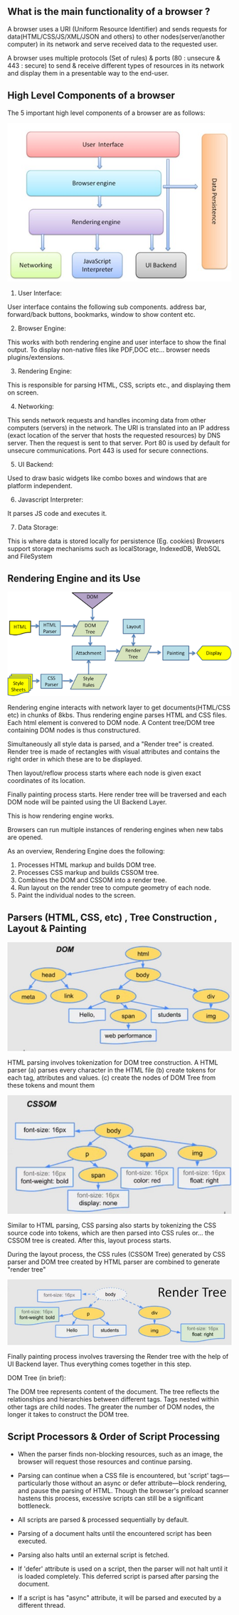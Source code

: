 ## What is the main functionality of a browser ? ##

A browser uses a URI (Uniform Resource Identifier) and sends requests for data(HTML/CSS/JS/XML/JSON and others) to other nodes(server/another computer) in its network and serve received data to the requested user.

A browser uses multiple protocols (Set of rules) & ports (80 : unsecure & 443 : secure) to send & receive different types of resources in its network and display them in a presentable way to the end-user.

## High Level Components of a browser ##

The 5 important high level components of a browser are as follows:

![components of browser](./images/components.jpg)

1. User Interface:

User interface contains the following sub components.
address bar, forward/back buttons, bookmarks, window to show content etc. 

2. Browser Engine:

This works with both rendering engine and user interface to show the final output.
To display non-native files like PDF,DOC etc... browser needs plugins/extensions.

3. Rendering Engine:

This is responsible for parsing HTML, CSS, scripts etc., and displaying them on screen.

4. Networking:

This sends network requests and handles incoming data from other computers (servers) in the network.
The URI is translated into an IP address (exact location of the server that hosts the requested resources) by DNS server. Then the request is sent to that server. 
Port 80 is used by default for unsecure communications.
Port 443 is used for secure connections. 

5. UI Backend:

Used to draw basic widgets like combo boxes and windows that are platform independent.

6. Javascript Interpreter:

It parses JS code and executes it.

7. Data Storage:

This is where data is stored locally for persistence (Eg. cookies)
Browsers support storage mechanisms such as localStorage, IndexedDB, WebSQL and FileSystem

## Rendering Engine and its Use ##

![webkit rendering engine](./images/webkitflow-renderingengine.png)

Rendering engine interacts with network layer to get documents(HTML/CSS etc) in chunks of 8kbs.
Thus rendering engine parses HTML and CSS files.
Each html element is convered to DOM node. 
A Content tree/DOM tree containing DOM nodes is thus constructured.

Simultaneously all style data is parsed, and a "Render tree" is created. 
Render tree is made of rectangles with visual attributes and contains the right order in which these are to be displayed.

Then layout/reflow process starts where each node is given exact coordinates of its location.

Finally painting process starts. Here render tree will be traversed and each DOM node will be painted using the UI Backend Layer.

This is how rendering engine works.

Browsers can run multiple instances of rendering engines when new tabs are opened.

As an overview, Rendering Engine does the following: 

1. Processes HTML markup and builds DOM tree.
2. Processes CSS markup and builds CSSOM tree.
3. Combines the DOM and CSSOM into a render tree.
4. Run layout on the render tree to compute geometry of each node.
5. Paint the individual nodes to the screen.

## Parsers (HTML, CSS, etc) , Tree Construction , Layout & Painting ##

![domtree example](./images/domtree.jpg)

HTML parsing involves tokenization for DOM tree construction.
A HTML parser 
    (a) parses every character in the HTML file
    (b) create tokens for each tag, attributes and values.
    (c) create the nodes of DOM Tree from these tokens and mount them

![cssomtree example](./images/cssomtree.jpg)

Similar to HTML parsing, CSS parsing also starts by tokenizing the CSS source code into tokens, which are then parsed into CSS rules or... the CSSOM tree is created. After this, layout process starts.


During the layout process, the CSS rules (CSSOM Tree) generated by CSS parser and DOM tree created by HTML parser are combined to generate "render tree"

![rendertree example](./images/rendertree.jpg)

Finally painting process involves traversing the Render tree with the help of UI Backend layer. 
Thus everything comes together in this step.

DOM Tree (in brief):

The DOM tree represents content of the document.
The tree reflects the relationships and hierarchies between different tags. Tags nested within other tags are child nodes. The greater the number of DOM nodes, the longer it takes to construct the DOM tree.

## Script Processors & Order of Script Processing ##

* When the parser finds non-blocking resources, such as an image, the browser will request those resources and continue parsing.

* Parsing can continue when a CSS file is encountered, but 'script' tags—particularly those without an async or defer attribute—block rendering, and pause the parsing of HTML. Though the browser's preload scanner hastens this process, excessive scripts can still be a significant bottleneck.

* All scripts are parsed & processed sequentially by default.

* Parsing of a document halts until the encountered script has been executed. 

* Parsing also halts until an external script is fetched.

* If 'defer' attribute is used on a script, then the parser will not halt until it is loaded completely. This deferred script is parsed after parsing the document.

* If a script is has "async" attribute, it will be parsed and executed by a different thread.